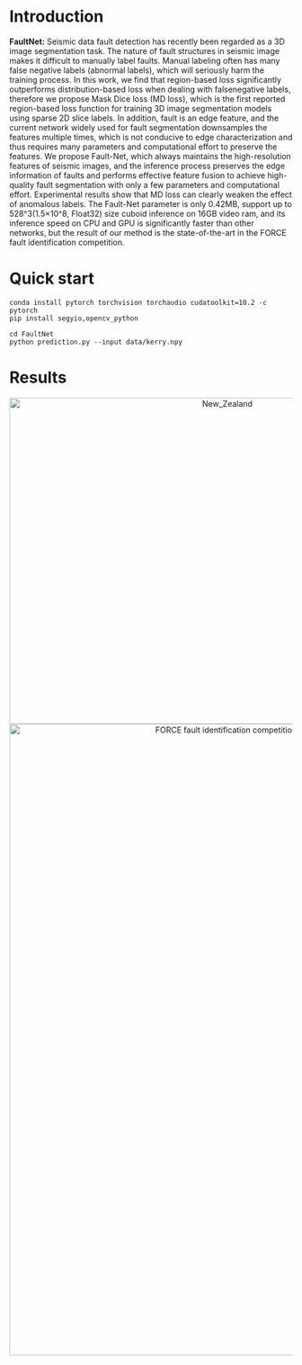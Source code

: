 # Introduction

**FaultNet:**
Seismic data fault detection has recently been regarded as a 3D image segmentation task. The nature of fault structures in seismic image makes it difficult to manually label faults. Manual labeling often has many false negative labels (abnormal labels), which will seriously harm the training process. In this work, we find that region-based loss significantly outperforms distribution-based loss when dealing with falsenegative labels, therefore we propose Mask Dice loss (MD loss), which is the first reported region-based loss function for training 3D image segmentation models using sparse 2D slice labels. In addition, fault is an edge feature, and the current network widely used for fault segmentation downsamples the features multiple times, which is not conducive to edge characterization and thus requires many parameters and computational effort to preserve the features. We propose Fault-Net, which always maintains the high-resolution features of seismic images, and the inference process preserves the edge information of faults and performs effective feature fusion to achieve high-quality fault segmentation with only a few parameters and computational effort. Experimental results show that MD loss can clearly weaken the effect of anomalous labels. The Fault-Net parameter is only 0.42MB, support up to 528^3(1.5×10^8, Float32) size cuboid inference on 16GB video ram, and its inference speed on CPU and GPU is significantly faster than other networks, but the result of our method is the state-of-the-art in the FORCE fault identification competition.

# Quick start

    conda install pytorch torchvision torchaudio cudatoolkit=10.2 -c pytorch
    pip install segyio,opencv_python

    cd FaultNet
    python prediction.py --input data/kerry.npy

# Results
<div align=center><img src="https://github.com/douyimin/FaultNet/blob/main/results/New_Zealand.png" width="760" height="580" alt="New_Zealand"/><br/>
<img src="https://github.com/douyimin/FaultNet/blob/main/results/FORCE_ML.png" width="760" height="1123" alt="FORCE fault identification competition]"/><br/></div>
